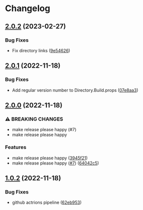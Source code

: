 # Changelog

## [2.0.2](https://github.com/cking/z0ne.collections/compare/v2.0.1...v2.0.2) (2023-02-27)


### Bug Fixes

* Fix directory links ([9e54626](https://github.com/cking/z0ne.collections/commit/9e5462628ef962cce16fe76cbab9879414e82adc))

## [2.0.1](https://github.com/cking/z0ne.collections/compare/v2.0.0...v2.0.1) (2022-11-18)


### Bug Fixes

* Add regular version number to Directory.Build.props ([07e8aa3](https://github.com/cking/z0ne.collections/commit/07e8aa36098a3f3375317216046522a1856ee6ce))

## [2.0.0](https://github.com/cking/z0ne.collections/compare/v1.0.2...v2.0.0) (2022-11-18)


### ⚠ BREAKING CHANGES

* make release please happy (#7)
* make release please happy

### Features

* make release please happy ([3945f21](https://github.com/cking/z0ne.collections/commit/3945f2199a68ac219853c4ec887ad85f8157e0a1))
* make release please happy ([#7](https://github.com/cking/z0ne.collections/issues/7)) ([64042c5](https://github.com/cking/z0ne.collections/commit/64042c5a4166d5a9b93e4e84994800b1d6a3eec4))

## [1.0.2](https://github.com/cking/z0ne.collections/compare/v1.0.1...v1.0.2) (2022-11-18)


### Bug Fixes

* github actrions pipeline ([62eb953](https://github.com/cking/z0ne.collections/commit/62eb95308d84ddc9468041fe463e67e098580a83))
